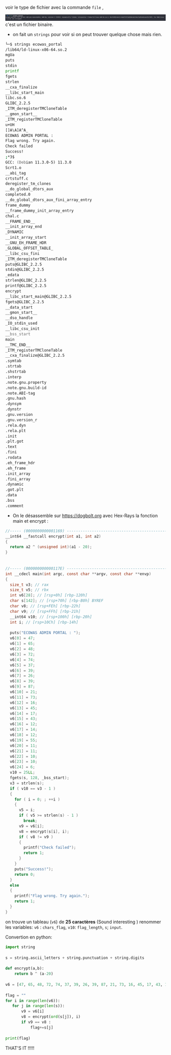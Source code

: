 
voir le type de fichier avec la commande `file` , 


<img title="file command" alt="Alt text" src="file_result.png">
c'est un fichier binaire.


- on fait un `strings` pour voir si on peut trouver quelque chose mais  rien.
``` zsh
└─$ strings ecowas_portal      
/lib64/ld-linux-x86-64.so.2
mgUa
puts
stdin
printf
fgets
strlen
__cxa_finalize
__libc_start_main
libc.so.6
GLIBC_2.2.5
_ITM_deregisterTMCloneTable
__gmon_start__
_ITM_registerTMCloneTable
u+UH
[]A\A]A^A_
ECOWAS ADMIN PORTAL : 
Flag wrong. Try again.
Check failed
Success!
;*3$
GCC: (Debian 11.3.0-5) 11.3.0
Scrt1.o
__abi_tag
crtstuff.c
deregister_tm_clones
__do_global_dtors_aux
completed.0
__do_global_dtors_aux_fini_array_entry
frame_dummy
__frame_dummy_init_array_entry
chal.c
__FRAME_END__
__init_array_end
_DYNAMIC
__init_array_start
__GNU_EH_FRAME_HDR
_GLOBAL_OFFSET_TABLE_
__libc_csu_fini
_ITM_deregisterTMCloneTable
puts@GLIBC_2.2.5
stdin@GLIBC_2.2.5
_edata
strlen@GLIBC_2.2.5
printf@GLIBC_2.2.5
encrypt
__libc_start_main@GLIBC_2.2.5
fgets@GLIBC_2.2.5
__data_start
__gmon_start__
__dso_handle
_IO_stdin_used
__libc_csu_init
__bss_start
main
__TMC_END__
_ITM_registerTMCloneTable
__cxa_finalize@GLIBC_2.2.5
.symtab
.strtab
.shstrtab
.interp
.note.gnu.property
.note.gnu.build-id
.note.ABI-tag
.gnu.hash
.dynsym
.dynstr
.gnu.version
.gnu.version_r
.rela.dyn
.rela.plt
.init
.plt.got
.text
.fini
.rodata
.eh_frame_hdr
.eh_frame
.init_array
.fini_array
.dynamic
.got.plt
.data
.bss
.comment
```

- On le désassemble sur https://dogbolt.org avec  Hex-Rays
la fonction main  et encrypt :
``` C
//----- (0000000000001169) ----------------------------------------------------
__int64 __fastcall encrypt(int a1, int a2)
{
  return a2 ^ (unsigned int)(a1 - 20);
}


//----- (000000000000117E) ----------------------------------------------------
int __cdecl main(int argc, const char **argv, const char **envp)
{
  size_t v3; // rax
  size_t v5; // rbx
  int v6[28]; // [rsp+0h] [rbp-120h]
  char s[142]; // [rsp+70h] [rbp-B0h] BYREF
  char v8; // [rsp+FEh] [rbp-22h]
  char v9; // [rsp+FFh] [rbp-21h]
  __int64 v10; // [rsp+100h] [rbp-20h]
  int i; // [rsp+10Ch] [rbp-14h]

  puts("ECOWAS ADMIN PORTAL : ");
  v6[0] = 47;
  v6[1] = 65;
  v6[2] = 48;
  v6[3] = 72;
  v6[4] = 74;
  v6[5] = 37;
  v6[6] = 39;
  v6[7] = 26;
  v6[8] = 39;
  v6[9] = 87;
  v6[10] = 21;
  v6[11] = 73;
  v6[12] = 16;
  v6[13] = 45;
  v6[14] = 17;
  v6[15] = 43;
  v6[16] = 12;
  v6[17] = 14;
  v6[18] = 12;
  v6[19] = 55;
  v6[20] = 11;
  v6[21] = 11;
  v6[22] = 10;
  v6[23] = 10;
  v6[24] = 6;
  v10 = 25LL;
  fgets(s, 128, _bss_start);
  v3 = strlen(s);
  if ( v10 == v3 - 1 )
  {
    for ( i = 0; ; ++i )
    {
      v5 = i;
      if ( v5 >= strlen(s) - 1 )
        break;
      v9 = v6[i];
      v8 = encrypt(s[i], i);
      if ( v8 != v9 )
      {
        printf("Check failed");
        return 1;
      }
    }
    puts("Success!");
    return 0;
  }
  else
  {
    printf("Flag wrong. Try again.");
    return 1;
  }
} 
```

on trouve un tableau (`v6`) de **25 caractères** (Sound interesting )
renommer les variables: 
 `v6` : `chars_flag`, `v10`: `flag_length`, `s`; `input`.
 
 Convertion en python:
 
 ``` python
import string 

s = string.ascii_letters + string.punctuation + string.digits 
 
def encrypt(a,b): 
	 return b ^ (a-20) 
	 
v6 = [47, 65, 48, 72, 74, 37, 39, 26, 39, 87, 21, 73, 16, 45, 17, 43, 12, 14, 12, 55, 11, 11, 10, 10,6] 

flag = "" 
for i in range(len(v6)): 
	for j in range(len(s)): 
		v9 = v6[i] 
		v8 = encrypt(ord(s[j]), i)  
		if v9 == v8 : 
			flag+=s[j]

print(flag)
```

THAT'S IT !!!!! 
